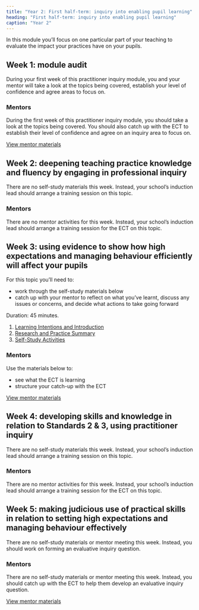 ```yaml
---
title: "Year 2: First half-term: inquiry into enabling pupil learning"
heading: "First half-term: inquiry into enabling pupil learning"
caption: "Year 2"
---
```


In this module you’ll focus on one particular part of your teaching to evaluate the impact your practices have on your pupils.

## Week 1: module audit

During your first week of this practitioner inquiry module, you and your mentor will take a look at the topics being covered, establish your level of confidence and agree areas to focus on.


### Mentors

During the first week of this practitioner inquiry module, you should take a look at the topics being covered. You should also catch up with the ECT to establish their level of confidence and agree on an inquiry area to focus on.

[View mentor materials](/ucl/year-2-inquiry-into-enabling-pupil-learning/autumn-week-1-mentor-materials)

## Week 2: deepening teaching practice knowledge and fluency by engaging in professional inquiry

There are no self-study materials this week. Instead, your school’s induction lead should arrange a training session on this topic.


### Mentors

There are no mentor activities for this week. Instead, your school’s induction lead should arrange a training session for the ECT on this topic.

## Week 3: using evidence to show how high expectations and managing behaviour efficiently will affect your pupils

For this topic you’ll need to:

- work through the self-study materials below
- catch up with your mentor to reflect on what you’ve learnt, discuss any issues or concerns, and decide what actions to take going forward

Duration: 45 minutes.

1. [Learning Intentions and Introduction](/ucl/year-2-inquiry-into-enabling-pupil-learning/autumn-week-3-ect-learning-intentions-and-introduction)
2. [Research and Practice Summary](/ucl/year-2-inquiry-into-enabling-pupil-learning/autumn-week-3-ect-research-and-practice-summary)
3. [Self-Study Activities](/ucl/year-2-inquiry-into-enabling-pupil-learning/autumn-week-3-ect-self-study-activities)

### Mentors

Use the materials below to:

- see what the ECT is learning
- structure your catch-up with the ECT

[View mentor materials](/ucl/year-2-inquiry-into-enabling-pupil-learning/autumn-week-3-mentor-materials)

## Week 4: developing skills and knowledge in relation to Standards 2 & 3, using practitioner inquiry

There are no self-study materials this week. Instead, your school’s induction lead should arrange a training session on this topic.


### Mentors

There are no mentor activities for this week. Instead, your school’s induction lead should arrange a training session for the ECT on this topic.

## Week 5: making judicious use of practical skills in relation to setting high expectations and managing behaviour effectively

There are no self-study materials or mentor meeting this week. Instead, you should work on forming an evaluative inquiry question.


### Mentors

There are no self-study materials or mentor meeting this week. Instead, you should catch up with the ECT to help them develop an evaluative inquiry question.

[View mentor materials](/ucl/year-2-inquiry-into-enabling-pupil-learning/autumn-week-5-mentor-materials)
